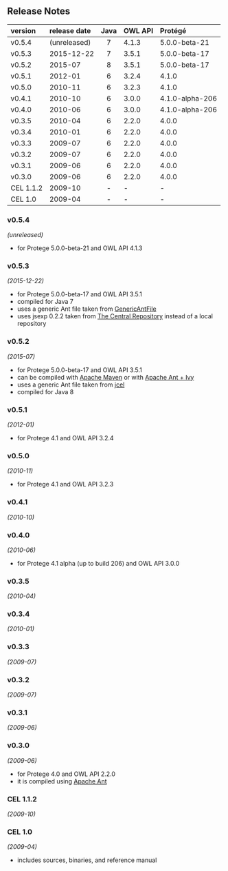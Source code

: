 
## Release Notes

| version    | release date | Java | OWL API       | Protégé         |
|:-----------|:-------------|:----:|:--------------|:----------------|
| v0.5.4     | (unreleased) | 7    | 4.1.3         | 5.0.0-beta-21   |
| v0.5.3     | 2015-12-22   | 7    | 3.5.1         | 5.0.0-beta-17   |
| v0.5.2     | 2015-07      | 8    | 3.5.1         | 5.0.0-beta-17   |
| v0.5.1     | 2012-01      | 6    | 3.2.4         | 4.1.0           |
| v0.5.0     | 2010-11      | 6    | 3.2.3         | 4.1.0           |
| v0.4.1     | 2010-10      | 6    | 3.0.0         | 4.1.0-alpha-206 |
| v0.4.0     | 2010-06      | 6    | 3.0.0         | 4.1.0-alpha-206 |
| v0.3.5     | 2010-04      | 6    | 2.2.0         | 4.0.0           |
| v0.3.4     | 2010-01      | 6    | 2.2.0         | 4.0.0           |
| v0.3.3     | 2009-07      | 6    | 2.2.0         | 4.0.0           |
| v0.3.2     | 2009-07      | 6    | 2.2.0         | 4.0.0           |
| v0.3.1     | 2009-06      | 6    | 2.2.0         | 4.0.0           |
| v0.3.0     | 2009-06      | 6    | 2.2.0         | 4.0.0           |
| CEL 1.1.2  | 2009-10      | -    | -             | -               |
| CEL 1.0    | 2009-04      | -    | -             | -               |



### v0.5.4
*(unreleased)*
* for Protege 5.0.0-beta-21 and OWL API 4.1.3


### v0.5.3
*(2015-12-22)*
* for Protege 5.0.0-beta-17 and OWL API 3.5.1
* compiled for Java 7
* uses a generic Ant file taken from [GenericAntFile](https://github.com/julianmendez/genericantfile)
* uses jsexp 0.2.2 taken from [The Central Repository](https://repo1.maven.org/maven2/de/tu-dresden/inf/lat/jsexp/) instead of a local repository


### v0.5.2
*(2015-07)*
* for Protege 5.0.0-beta-17 and OWL API 3.5.1
* can be compiled with [Apache Maven](http://maven.apache.org/) or with [Apache Ant + Ivy](http://ant.apache.org/ivy/)
* uses a generic Ant file taken from [jcel](https://github.com/julianmendez/jcel)
* compiled for Java 8


### v0.5.1
*(2012-01)*
* for Protege 4.1 and OWL API 3.2.4


### v0.5.0
*(2010-11)*
* for  Protege 4.1 and OWL API 3.2.3


### v0.4.1
*(2010-10)*


### v0.4.0
*(2010-06)*
* for Protege 4.1 alpha (up to build 206) and OWL API 3.0.0


### v0.3.5
*(2010-04)*


### v0.3.4
*(2010-01)*


### v0.3.3
*(2009-07)*


### v0.3.2
*(2009-07)*


### v0.3.1
*(2009-06)*


### v0.3.0
*(2009-06)*
* for Protege 4.0 and OWL API 2.2.0
* it is compiled using [Apache Ant](http://ant.apache.org/)


### CEL 1.1.2
*(2009-10)*


### CEL 1.0
*(2009-04)*
* includes sources, binaries, and reference manual



